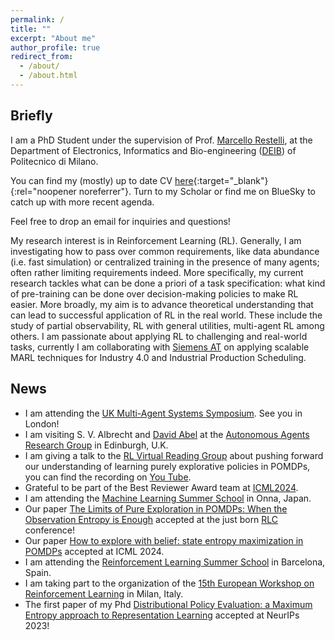 ```yaml
---
permalink: /
title: ""
excerpt: "About me"
author_profile: true
redirect_from: 
  - /about/
  - /about.html
---
```


Briefly
---
I am a PhD Student under the supervision of Prof. [Marcello Restelli](http://home.deib.polimi.it/restelli/MyWebSite/index.shtml), at the Department of Electronics, Informatics and Bio-engineering
([DEIB](https://www.deib.polimi.it/)) of Politecnico di Milano.

You can find my (mostly) up to date CV [here](/files/Academic_CV.pdf){:target="_blank"}{:rel="noopener noreferrer"}. Turn to my Scholar or find me on BlueSky to catch up with more recent agenda.

Feel free to drop an email for inquiries and questions!

My research interest is in Reinforcement Learning (RL). Generally, I am investigating how to pass over common requirements, like data abundance (i.e. fast simulation) or centralized training in the presence of many agents; often rather limiting requirements indeed. More specifically, my current research tackles what can be done a priori of a task specification: what kind of pre-training can be done over decision-making policies to make RL easier. More broadly, my aim is to advance theoretical understanding that can lead to successful application of RL in the real world. These include the study of partial observability, RL with general utilities, multi-agent RL among others. I am passionate about applying RL to challenging and real-world tasks, currently I am collaborating with [Siemens AT](https://new.siemens.com/at/de.html) on applying scalable MARL techniques for Industry 4.0 and Industrial Production Scheduling.


News
---
- I am attending the [UK Multi-Agent Systems Symposium](https://www.turing.ac.uk/events/uk-multi-agent-systems-symposium-2025-uk-mas). See you in London!
- I am visiting S. V. Albrecht and [David Abel](https://david-abel.github.io) at the [Autonomous Agents Research Group](https://agents-lab.org) in Edinburgh, U.K.
- I am giving a talk to the [RL Virtual Reading Group](https://agents.inf.ed.ac.uk/reading-group/) about pushing forward our understanding of learning purely explorative policies in POMDPs, you can find the recording on [You Tube](https://www.youtube.com/watch?v=hAxd6--b7TM).
- Grateful to be part of the Best Reviewer Award team at [ICML2024](https://icml.cc/virtual/2024/awards_detail).
- I am attending the [Machine Learning Summer School](https://groups.oist.jp/mlss) in Onna, Japan.
- Our paper [The Limits of Pure Exploration in POMDPs: When the Observation Entropy is Enough](https://rlj.cs.umass.edu/2024/papers/RLJ_RLC_2024_95.pdf) accepted at the just born [RLC](https://rl-conference.cc/2024/index.html) conference!
- Our paper [How to explore with belief: state entropy maximization in POMDPs](https://dl.acm.org/doi/10.5555/3692070.3694469) accepted at ICML 2024.
- I am attending the [Reinforcement Learning Summer School](https://rlsummerschool.com/) in Barcelona, Spain.
- I am taking part to the organization of the [15th European Workshop on Reinforcement Learning](https://ewrl.wordpress.com/past-ewrl/ewrl15-2022/) in Milan, Italy.
- The first paper of my Phd [Distributional Policy Evaluation: a Maximum Entropy approach to Representation Learning](https://proceedings.neurips.cc/paper_files/paper/2023/hash/2a98af4fea6a24b73af7b588ca95f755-Abstract-Conference.html) accepted at NeurIPs 2023!

